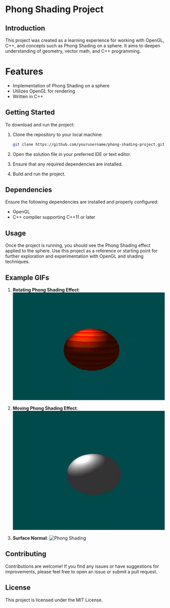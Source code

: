 # Phong Shading Project

## Introduction
This project was created as a learning experience for working with OpenGL, C++, and concepts such as Phong Shading on a sphere. It aims to deepen understanding of geometry, vector math, and C++ programming.

# Features
- Implementation of Phong Shading on a sphere
- Utilizes OpenGL for rendering
- Written in C++

## Getting Started
To download and run the project:

1. Clone the repository to your local machine:
    ```bash
    git clone https://github.com/yourusername/phong-shading-project.git
    ```

2. Open the solution file in your preferred IDE or text editor.
3. Ensure that any required dependencies are installed.
4. Build and run the project.

## Dependencies
Ensure the following dependencies are installed and properly configured:

- OpenGL
- C++ compiler supporting C++11 or later

## Usage
Once the project is running, you should see the Phong Shading effect applied to the sphere. Use this project as a reference or starting point for further exploration and experimentation with OpenGL and shading techniques.

## Example GIFs
1. **Rotating Phong Shading Effect**:
   ![Phong Shading](0c5111048398451bb53b69c44633e7db.gif)
   
3. **Moving Phong Shading Effect**:
   ![Phong Shading](24db979903a00512ce8eade2767cbfd5.gif)

3. **Surface Normal**:
   ![Phong Shading](path_to_phong_shading.gif)

## Contributing
Contributions are welcome! If you find any issues or have suggestions for improvements, please feel free to open an issue or submit a pull request.

## License
This project is licensed under the MIT License.

